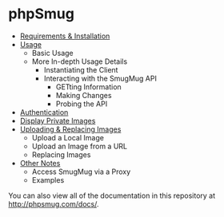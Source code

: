 ---
---

# phpSmug

- [Requirements & Installation](installation.md)
- [Usage](usage.md)
  - Basic Usage
  - More In-depth Usage Details
    - Instantiating the Client
    - Interacting with the SmugMug API
      - GETting Information
      - Making Changes
      - Probing the API
- [Authentication](authentication.md)
- [Display Private Images](private-images.md)
- [Uploading & Replacing Images](uploading.md)
  - Upload a Local Image
  - Upload an Image from a URL
  - Replacing Images
- [Other Notes](other.md)
  - Access SmugMug via a Proxy
  - Examples

You can also view all of the documentation in this repository at http://phpsmug.com/docs/.
